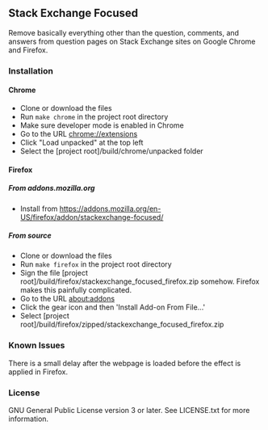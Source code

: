 ## Stack Exchange Focused
Remove basically everything other than the question, comments, and answers from question pages on Stack Exchange sites on Google Chrome and Firefox.

### Installation
#### Chrome
* Clone or download the files
* Run `make chrome` in the project root directory
* Make sure developer mode is enabled in Chrome
* Go to the URL [chrome://extensions](chrome://extensions)
* Click "Load unpacked" at the top left
* Select the [project root]/build/chrome/unpacked folder
#### Firefox
##### From addons.mozilla.org
* Install from https://addons.mozilla.org/en-US/firefox/addon/stackexchange-focused/
##### From source
* Clone or download the files
* Run `make firefox` in the project root directory
* Sign the file [project root]/build/firefox/stackexchange_focused_firefox.zip somehow. Firefox makes this painfully complicated.
* Go to the URL [about:addons](about:addons)
* Click the gear icon and then 'Install Add-on From File...'
* Select [project root]/build/firefox/zipped/stackexchange_focused_firefox.zip

### Known Issues
There is a small delay after the webpage is loaded before the effect is applied in Firefox.

### License
GNU General Public License version 3 or later. See LICENSE.txt for more information.
